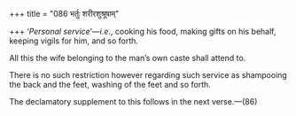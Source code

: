 +++
title = "086 भर्तुः शरीरशुश्रूषाम्"

+++
‘*Personal service*’—*i.e*., cooking his food, making gifts on his
behalf, keeping vigils for him, and so forth.

All this the wife belonging to the man’s own caste shall attend to.

There is no such restriction however regarding such service as
shampooing the back and the feet, washing of the feet and so forth.

The declamatory supplement to this follows in the next verse.—(86)


